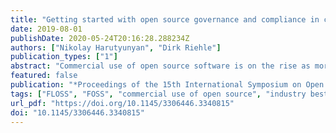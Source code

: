 ```yaml
---
title: "Getting started with open source governance and compliance in companies"
date: 2019-08-01
publishDate: 2020-05-24T20:16:28.288234Z
authors: ["Nikolay Harutyunyan", "Dirk Riehle"]
publication_types: ["1"]
abstract: "Commercial use of open source software is on the rise as more companies realize the benefits of using FLOSS components in their products. At the same time, the ungoverned use of such components can result in legal, financial, intellectual property, and other risks. To mitigate these risks, companies must govern their use of open source through appropriate processes. This paper presents an initial theory of industry best practices on getting started with open source governance and compliance. Through a qualitative survey, we conducted and analyzed 15 expert interviews in companies with advanced capabilities in open source governance. We also studied practitioner reports on existing practices for introducing FLOSS governance processes. We cast our resulting initial theory in the actionable format of best practice patterns that, when combined, form a practical handbook of getting started with FLOSS governance in companies."
featured: false
publication: "*Proceedings of the 15th International Symposium on Open Collaboration*"
tags: ["FLOSS", "FOSS", "commercial use of open source", "industry best practice", "introduction of FLOSS in companies", "open source governance", "open source software", "qualitative survey"]
url_pdf: "https://doi.org/10.1145/3306446.3340815"
doi: "10.1145/3306446.3340815"
---
```


